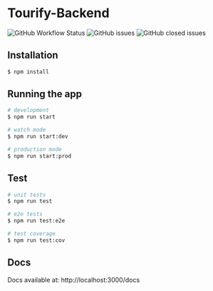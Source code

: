 # Tourify-Backend

![GitHub Workflow Status](https://img.shields.io/github/workflow/status/tourifyDevelopment/backend/CI)
![GitHub issues](https://img.shields.io/github/issues-raw/tourifyDevelopment/backend)
![GitHub closed issues](https://img.shields.io/github/issues-closed-raw/tourifyDevelopment/backend)


## Installation

```bash
$ npm install
```

## Running the app

```bash
# development
$ npm run start

# watch mode
$ npm run start:dev

# production mode
$ npm run start:prod
```

## Test

```bash
# unit tests
$ npm run test

# e2e tests
$ npm run test:e2e

# test coverage
$ npm run test:cov
```

## Docs
Docs available at: http://localhost:3000/docs
